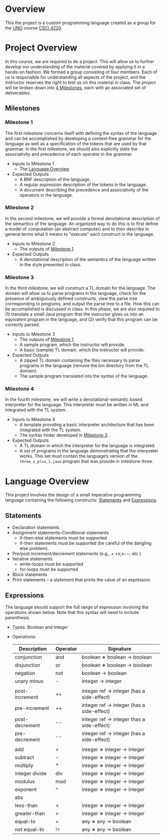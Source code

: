 # Overview
This the project is a custom programming language created as a group for the [UNO](https://www.unomaha.edu/) course [CSCI 4220](https://catalog.unomaha.edu/search/?search=CSCI%204220).

# Project Overview
In this course, we are required to do a project. This will allow us to further develop our understanding of the material covered by applying it in a hands-on fashion. We formed a group consisting of four members. Each of us is responsible for understanding all aspects of the project, and the instructor reserves the right to test us on this material in class. The project will be broken down into [4 Milestones](#milestones), each with an associated set of deliverables.

## Milestones

### Milestone 1
The first milestone concerns itself with defining the syntax of the language and can be accomplished by developing a context-free grammar for the language as well as a specification of the tokens that are used by that grammar. In the first milestone, we should also explicitly state the associativity and precedence of each operator in the grammar.
- Inputs to Milestone 1
  - The [Language Overview](#language-overview)
- Expected Outputs
  - A BNF description of the language.
  - A regular expression description of the tokens in the language.
  - A document describing the precedence and associativity of the operators in the language.

### Milestone 2
In the second milestone, we will provide a formal denotational description of the semantics of the language. An organized way to do this is to first define a model of computation (an abstract computer) and to then describe in general terms what it means to "execute" each construct in the language.
- Inputs to Milestone 2
  - The outputs of [Milestone 1](#milestone-1).
- Expected Outputs
  - A denotational description of the semantics of the language written in the style presented in class.

### Milestone 3
In the third milestone, we will construct a TL domain for the language. The domain will allow us to parse programs in the language, check for the presence of ambiguously defined constructs, view the parse tree corresponding to programs, and output the parse tree to a file. How this can be accomplished is discussed in class. In this phase, we are also required to (1) translate a small Java program that the instructor gives us into an equivalent program in the language, and (2) verify that this program can be correctly parsed.
- Inputs to Milestone 3
  - The outputs of [Milestone 1](#milestone-1).
  - A sample program, which the instructor will provide.
  - A basic (sample) TL domain, which the instructor will provide.
- Expected Outputs
  - A zipped TL domain containing the files necessary to parse programs in the language (remove the bin directory from the TL domain).
  - The sample program translated into the syntax of the language.

### Milestone 4
In the fourth milestone, we will write a denotational-semantic based interpreter for the language. This interpreter must be written in ML and integrated with the TL system.
- Inputs to Milestone 4
  - A template providing a basic interpreter architecture that has been integrated with the TL system.
  - The syntax folder developed in [Milestone 3](#milestone-3).
- Expected Outputs
  - A TL domain in which the interpreter for the language is integrated.
  - A set of programs in the language demonstrating that the interpreter works. This set must contain the language’s version of the `three_x_plus_1.java` program that was provide in milestone three.

# Language Overview
This project involves the design of a small imperative programming language containing the following constructs: [Statements](#statements) and [Expressions](#expressions).

## Statements
- Declaration statements
- Assignment statements–Conditional statements
  - if-then-else statements must be supported
  - if-then statements must be supported (be careful of the dangling else problem).
- Pre/post increment/decrement statements (e.g., + +x;x−−; etc.)
- Iterative statements
  - while-loops must be supported
  - for-loops must be supported
- Block statements
- Print statements – a statement that prints the value of an expression

## Expressions
The language should support the full range of expression involving the operations shown below. Note that this syntax will need to include parenthesis.
- Types:  Boolean and Integer
- Operations:

  | Description    | Operator | Signature                                 |
  |----------------|----------|-------------------------------------------|
  | conjunction    | and      | boolean ∗ boolean → boolean               |
  | disjunction    | or       | boolean ∗ boolean → boolean               |
  | negation       | not      | boolean → boolean                         |
  | unary minus    | -        | integer → integer                         |
  |                |          |                                           |
  | post-increment | ++       | integer ref → integer (has a side-effect) |
  | pre-increment  | ++       | integer ref → integer (has a side-effect) |
  | post-decrement | --       | integer ref → integer (has a side-effect) |
  | pre-decrement  | --       | integer ref → integer (has a side-effect) |
  |                |          |                                           |
  | add            | +        | integer ∗ integer → integer               |
  | subtract       | -        | integer ∗ integer → integer               |
  | multiply       | *        | integer ∗ integer → integer               |
  | integer divide | div      | integer ∗ integer → integer               |
  | modulus        | mod      | integer ∗ integer → integer               |
  | exponent       | ^        | integer ∗ integer → integer               |
  | abs            | ||       | integer → integer                         |
  | less-than      | <        | integer ∗ integer → integer               |
  | greater-than   | >        | integer ∗ integer → integer               |
  | equal-to       | =        | any ∗ any → boolean                       |
  | not equal-to   | !=       | any ∗ any → boolean                       |
